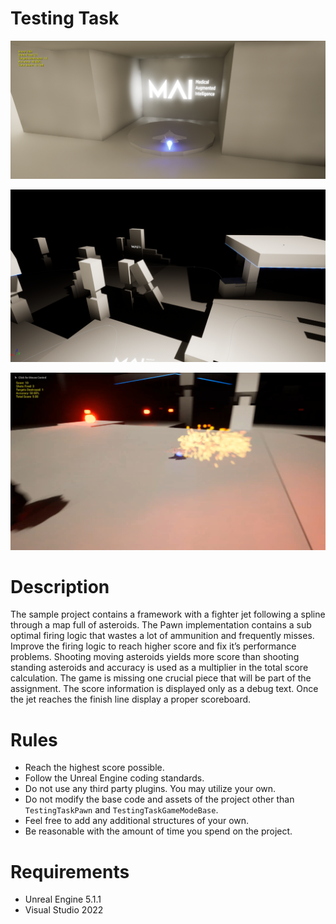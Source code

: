 # Testing Task

![](https://github.com/hellomaiai/mai-testing-task/blob/master/Screenshots/screen_0.png?raw=true)

![](https://github.com/hellomaiai/mai-testing-task/blob/master/Screenshots/screen_1.png?raw=true)

![](https://github.com/hellomaiai/mai-testing-task/blob/master/Screenshots/screen_2.png?raw=true)

# Description

The sample project contains a framework with a fighter jet following a spline through a map full of asteroids. The Pawn implementation contains a sub optimal firing logic that wastes a lot of ammunition and frequently misses. Improve the firing logic to reach higher score and fix it’s performance problems. Shooting moving asteroids yields more score than shooting standing asteroids and accuracy is used as a multiplier in the total score calculation.
The game is missing one crucial piece that will be part of the assignment. The score information is displayed only as a debug text. Once the jet reaches the finish line display a proper scoreboard.

# Rules

- Reach the highest score possible. 
- Follow the Unreal Engine coding standards.
- Do not use any third party plugins. You may utilize your own.
- Do not modify the base code and assets of the project other than `TestingTaskPawn` and `TestingTaskGameModeBase`.
- Feel free to add any additional structures of your own.
- Be reasonable with the amount of time you spend on the project.

# Requirements

- Unreal Engine 5.1.1
- Visual Studio 2022
